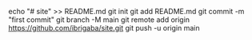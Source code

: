 echo "# site" >> README.md
git init
git add README.md
git commit -m "first commit"
git branch -M main
git remote add origin https://github.com/ibrigaba/site.git
git push -u origin main
